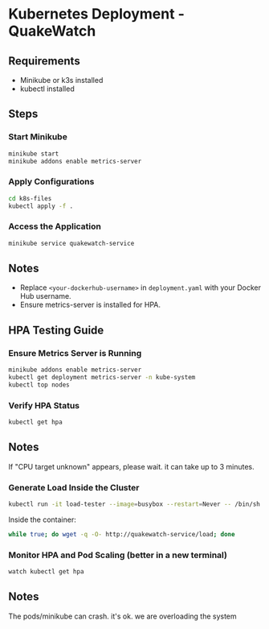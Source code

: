# Kubernetes Deployment - QuakeWatch

## Requirements
- Minikube or k3s installed
- kubectl installed

## Steps

### Start Minikube
```bash
minikube start
minikube addons enable metrics-server
```

### Apply Configurations
```bash
cd k8s-files
kubectl apply -f .
```

### Access the Application
```bash
minikube service quakewatch-service
```

## Notes
- Replace `<your-dockerhub-username>` in `deployment.yaml` with your Docker Hub username.
- Ensure metrics-server is installed for HPA.

## HPA Testing Guide

### Ensure Metrics Server is Running
```bash
minikube addons enable metrics-server
kubectl get deployment metrics-server -n kube-system
kubectl top nodes
```


### Verify HPA Status
```bash
kubectl get hpa
```
## Notes
If "CPU target unknown" appears, please wait. it can take up to 3 minutes.


### Generate Load Inside the Cluster
```bash
kubectl run -it load-tester --image=busybox --restart=Never -- /bin/sh
```

Inside the container:
```sh
while true; do wget -q -O- http://quakewatch-service/load; done
```

### Monitor HPA and Pod Scaling (better in a new terminal)
```bash
watch kubectl get hpa
```
## Notes
The pods/minikube can crash. it's ok.  we are overloading the system